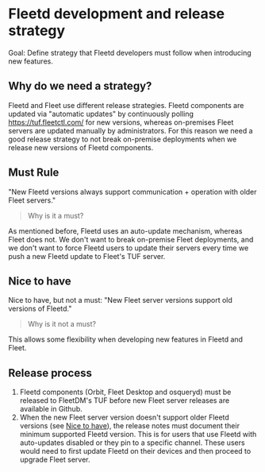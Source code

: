 # Fleetd development and release strategy

Goal: Define strategy that Fleetd developers must follow when introducing new features.

## Why do we need a strategy?

Fleetd and Fleet use different release strategies. Fleetd components are updated via "automatic updates" by continuously polling https://tuf.fleetctl.com/ for new versions, whereas on-premises Fleet servers are updated manually by administrators.
For this reason we need a good release strategy to not break on-premise deployments when we release new versions of Fleetd components.

## Must Rule

"New Fleetd versions always support communication + operation with older Fleet servers."

> Why is it a must?

As mentioned before, Fleetd uses an auto-update mechanism, whereas Fleet does not.
We don't want to break on-premise Fleet deployments, and we don't want to force Fleetd users to update their servers every time we push a new Fleetd update to Fleet's TUF server.

## Nice to have

Nice to have, but not a must: "New Fleet server versions support old versions of Fleetd."

> Why is it not a must?

This allows some flexibility when developing new features in Fleetd and Fleet.

## Release process

1. Fleetd components (Orbit, Fleet Desktop and osqueryd) must be released to FleetDM's TUF before new Fleet server releases are available in Github.
2. When the new Fleet server version doesn't support older Fleetd versions (see [Nice to have](#nice-to-have)), the release notes must document their minimum supported Fleetd version. This is for users that use Fleetd with auto-updates disabled or they pin to a specific channel. These users would need to first update Fleetd on their devices and then proceed to upgrade Fleet server.

<meta name="pageOrderInSection" value="1200">
